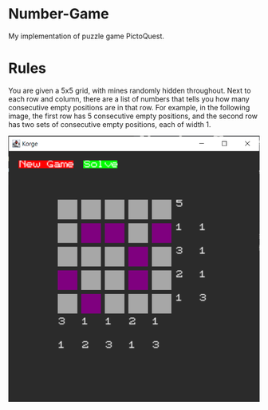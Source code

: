 # Number-Game
My implementation of puzzle game PictoQuest.

# Rules
You are given a 5x5 grid, with mines randomly hidden throughout. 
Next to each row and column, there are a list of numbers that tells you how many consecutive empty positions are in that row.
For example, in the following image, the first row has 5 consecutive empty positions, 
and the second row has two sets of consecutive empty positions, each of width 1.

![Example Board](/images/ExampleBoard.png)